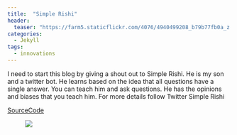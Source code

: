 ```yaml
---
title:  "Simple Rishi"
header:
  teaser: "https://farm5.staticflickr.com/4076/4940499208_b79b77fb0a_z.jpg"
categories: 
  - Jekyll
tags:
  - innovations
---
```


I need to start this blog by giving a shout out to Simple Rishi. He is my son and a twitter bot. He learns based on the idea that all questions have a single answer. You can teach him and ask questions. He has the opinions and biases that you teach him. For more details follow Twitter Simple Rishi

[SourceCode](https://github.com/Rishi333/SimpleRishi)

<figure>
  <img src="/Blog/images/twitter.jpeg">
</figure>